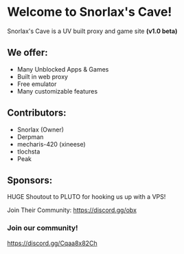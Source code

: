 # Welcome to Snorlax's Cave!
Snorlax's Cave is a UV built proxy and game site **(v1.0 beta)**
## We offer:
- Many Unblocked Apps & Games
- Built in web proxy
- Free emulator
- Many customizable features

## Contributors:
- Snorlax (Owner)
- Derpman
- mecharis-420 (xineese)
- tlochsta
- Peak

## Sponsors:
HUGE Shoutout to PLUTO for hooking us up with a VPS!

Join Their Community: https://discord.gg/obx




### Join our community!
https://discord.gg/Cqaa8x82Ch
